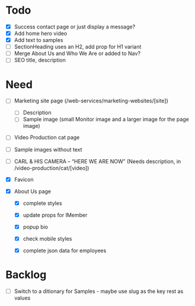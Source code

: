 # Todo
- [x] Success contact page or just display a message?
- [x] Add home hero video
- [x] Add text to samples
- [ ] SectionHeading uses an H2, add prop for H1 variant
- [ ] Merge About Us and Who We Are or added to Nav?
- [ ] SEO title, description

# Need
- [ ] Marketing site page (/web-services/marketing-websites/[site])
  - [ ] Description
  - [ ] Sample image (small Monitor image and a larger image for the page image)
- [ ] Video Production cat page
 - [ ] Sample images without text
- [ ] CARL & HIS CAMERA – “HERE WE ARE NOW” (Needs description, in /video-production/cat/[video])
- [x] Favicon


- [x] About Us page
  - [x] complete styles
  - [x] update props for IMember
  - [x] popup bio
  - [x] check mobile styles
  - [x] complete json data for employees


# Backlog
- [ ] Switch to a ditionary for Samples - maybe use slug as the key rest as values
